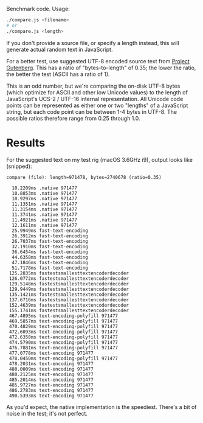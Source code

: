 Benchmark code.
Usage:

```bash
./compare.js <filename>
# or
./compare.js <length>
```

If you don't provide a source file, or specify a length instead, this will generate actual random text in JavaScript.

For a better test, use suggested UTF-8 encoded source text from [Project Gutenberg](https://www.gutenberg.org/files/23841/23841-0.txt).
This has a ratio of "bytes-to-length" of 0.35; the lower the ratio, the better the test (ASCII has a ratio of 1).

This is an odd number, but we're comparing the on-disk UTF-8 bytes (which optimize for ASCII and other low Unicode values) to the length of JavaScript's UCS-2 / UTF-16 internal representation.
All Unicode code points can be represented as either one or two "lengths" of a JavaScript string, but each code point can be between 1-4 bytes in UTF-8.
The possible ratios therefore range from 0.25 through 1.0.

# Results

For the suggested text on my test rig (macOS 3.6GHz i9), output looks like (snipped):

```
compare (file): length=971478, bytes=2740678 (ratio=0.35)

  10.2209ms .native 971477
  10.8853ms .native 971477
  10.9297ms .native 971477
  11.1351ms .native 971477
  11.3154ms .native 971477
  11.3741ms .native 971477
  11.4921ms .native 971477
  12.1611ms .native 971477
  25.9949ms fast-text-encoding 
  26.3912ms fast-text-encoding 
  26.7037ms fast-text-encoding 
  32.1910ms fast-text-encoding 
  36.6454ms fast-text-encoding 
  44.6358ms fast-text-encoding 
  47.1846ms fast-text-encoding 
  51.7178ms fast-text-encoding 
 125.2835ms fastestsmallesttextencoderdecoder 
 126.0772ms fastestsmallesttextencoderdecoder 
 129.5148ms fastestsmallesttextencoderdecoder 
 129.9449ms fastestsmallesttextencoderdecoder 
 135.1421ms fastestsmallesttextencoderdecoder 
 137.6716ms fastestsmallesttextencoderdecoder 
 152.4639ms fastestsmallesttextencoderdecoder 
 155.1741ms fastestsmallesttextencoderdecoder 
 467.4895ms text-encoding-polyfill 971477
 469.5857ms text-encoding-polyfill 971477
 470.4829ms text-encoding-polyfill 971477
 472.6093ms text-encoding-polyfill 971477
 472.6358ms text-encoding-polyfill 971477
 474.5790ms text-encoding-polyfill 971477
 476.7881ms text-encoding-polyfill 971477
 477.0778ms text-encoding 971477
 478.0450ms text-encoding-polyfill 971477
 478.2031ms text-encoding 971477
 480.0009ms text-encoding 971477
 480.2125ms text-encoding 971477
 485.2014ms text-encoding 971477
 485.9727ms text-encoding 971477
 486.2783ms text-encoding 971477
 490.5393ms text-encoding 971477
```

As you'd expect, the native implementation is the speediest.
There's a bit of noise in the test; it's not perfect.
